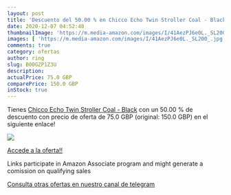 ```yaml
---
layout: post
title: 'Descuento del 50.00 % en Chicco Echo Twin Stroller Coal - Black'
date: 2020-12-07 04:52:48
thumbnailImage: 'https://m.media-amazon.com/images/I/41AezPJ6e0L._SL200_.jpg'
images: [ 'https://m.media-amazon.com/images/I/41AezPJ6e0L._SL200_.jpg' ]
comments: true
category: ofertas
author: ring
slug: B00GZP1Z3U
description:
actualPrice: 75.0 GBP
comparePrice: 150.0 GBP
inStock: true
---
```


Tienes [Chicco Echo Twin Stroller Coal - Black](https://www.amazon.co.uk/dp/B00GZP1Z3U/?tag=tolees0a-21) con un 50.00 % de descuento con precio de oferta de 75.0 GBP (original: 150.0 GBP) en el siguiente enlace!

[![](https://m.media-amazon.com/images/I/41AezPJ6e0L._SL200_.jpg)](https://www.amazon.co.uk/dp/B00GZP1Z3U/?tag=tolees0a-21)

[Accede a la oferta!!](https://www.amazon.co.uk/dp/B00GZP1Z3U/?tag=tolees0a-21)

Links participate in Amazon Associate program and might generate a comission on qualifying sales

[Consulta otras ofertas en nuestro canal de telegram](https://t.me/s/ofertas25)
